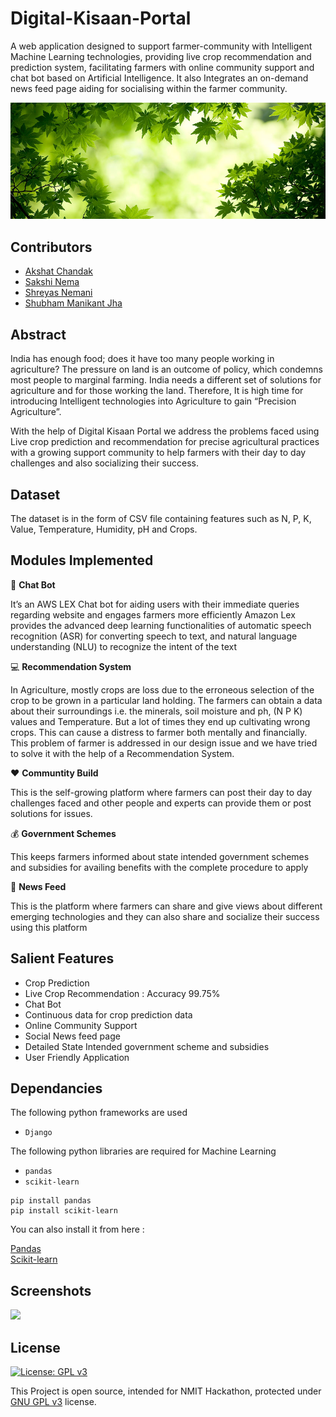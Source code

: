 # Digital-Kisaan-Portal


A web application designed to support farmer-community with Intelligent Machine Learning technologies, providing live crop recommendation and prediction system, facilitating farmers with online community support and chat bot based on Artificial Intelligence. It also Integrates an on-demand news feed page aiding for socialising within the farmer community. 

![](Extras/Cover.jpg)


## Contributors

* [Akshat Chandak](https://github.com/chandakakshat)
* [Sakshi Nema](https://github.com/sakshinema)
* [Shreyas Nemani](https://github.com/superb-shreyas)
* [Shubham Manikant Jha](https://github.com/shubhamjha-cse)

## Abstract


India has enough food; does it have too many people working in agriculture? The pressure on land is an outcome of policy, which condemns most people to marginal farming. India needs a different set of solutions for agriculture and for those working the land. Therefore, It is high time for introducing Intelligent technologies into Agriculture to gain “Precision Agriculture”.

With the help of Digital Kisaan Portal we address the problems faced using Live crop prediction and recommendation for precise agricultural practices with a growing support community to help farmers with their day to day challenges and also socializing their success.




## Dataset

The dataset is in the form of CSV file  containing features such as N, P, K, Value, Temperature, Humidity, pH and Crops.


## Modules Implemented

🤖 **Chat Bot**

It’s an AWS LEX Chat bot for aiding users with their immediate queries regarding website and engages farmers more efficiently 
Amazon Lex provides the advanced deep learning functionalities of automatic speech recognition (ASR) for converting speech to text, and natural language understanding (NLU) to recognize the intent of the text

💻 **Recommendation System**  
  
In Agriculture, mostly crops are loss due to the erroneous selection of the crop to be grown in a particular land holding. The farmers can obtain a data about their surroundings i.e. the minerals, soil moisture and ph, (N P K) values and Temperature. But a lot of times they end up cultivating wrong crops. This can cause a distress to farmer both mentally and financially.
This problem of farmer is addressed in our design issue and we have tried to solve it with the help of a Recommendation System. 

❤️ **Communtity Build**  

This is the self-growing platform where farmers can post their day to day challenges faced and other people and experts can provide them or post solutions for issues.

💰 **Government Schemes**  

This keeps farmers informed about state intended government schemes and subsidies for availing benefits with the complete procedure to apply  

📰 **News Feed**  

This is the platform where farmers can share and give views about different emerging technologies and they can also share and socialize their success using this platform


## Salient Features

* Crop Prediction
* Live Crop Recommendation : Accuracy 99.75%
* Chat Bot
* Continuous data for crop prediction data
* Online Community Support 
* Social News feed page
* Detailed State Intended government scheme and subsidies 
* User Friendly Application



## Dependancies

The following python frameworks are used
* ```Django```


The following python libraries are required for Machine Learning
* ```pandas```
* ```scikit-learn```

~~~
pip install pandas
pip install scikit-learn
~~~

You can also install it from here :

[Pandas](https://pandas.pydata.org/)  
[Scikit-learn](https://scikit-learn.org/stable/install.html)

## Screenshots

![](ScreenShot/1.jpeg)




##  License

[![License: GPL v3](https://img.shields.io/badge/License-GPLv3-blue.svg)](https://www.gnu.org/licenses/gpl-3.0)

This Project is open source, intended for NMIT Hackathon, protected under [GNU GPL v3](https://opensource.org/licenses/MIThttps://www.gnu.org/licenses/gpl-3.0) license.
